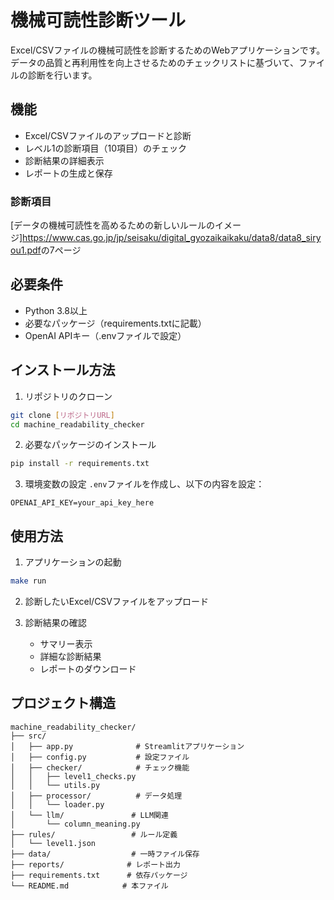 # 機械可読性診断ツール

Excel/CSVファイルの機械可読性を診断するためのWebアプリケーションです。データの品質と再利用性を向上させるためのチェックリストに基づいて、ファイルの診断を行います。

## 機能

- Excel/CSVファイルのアップロードと診断
- レベル1の診断項目（10項目）のチェック
- 診断結果の詳細表示
- レポートの生成と保存

### 診断項目
[データの機械可読性を高めるための新しいルールのイメージ]<https://www.cas.go.jp/jp/seisaku/digital_gyozaikaikaku/data8/data8_siryou1.pdf>の7ページ

## 必要条件

- Python 3.8以上
- 必要なパッケージ（requirements.txtに記載）
- OpenAI APIキー（.envファイルで設定）

## インストール方法

1. リポジトリのクローン
```bash
git clone [リポジトリURL]
cd machine_readability_checker
```

2. 必要なパッケージのインストール
```bash
pip install -r requirements.txt
```

3. 環境変数の設定
`.env`ファイルを作成し、以下の内容を設定：
```
OPENAI_API_KEY=your_api_key_here
```

## 使用方法

1. アプリケーションの起動
```bash
make run
```

2. 診断したいExcel/CSVファイルをアップロード

3. 診断結果の確認
   - サマリー表示
   - 詳細な診断結果
   - レポートのダウンロード

## プロジェクト構造

```
machine_readability_checker/
├── src/
│   ├── app.py              # Streamlitアプリケーション
│   ├── config.py           # 設定ファイル
│   ├── checker/            # チェック機能
│   │   ├── level1_checks.py
│   │   └── utils.py
│   ├── processor/          # データ処理
│   │   └── loader.py
│   └── llm/               # LLM関連
│       └── column_meaning.py
├── rules/                 # ルール定義
│   └── level1.json
├── data/                  # 一時ファイル保存
├── reports/              # レポート出力
├── requirements.txt      # 依存パッケージ
└── README.md            # 本ファイル
```

